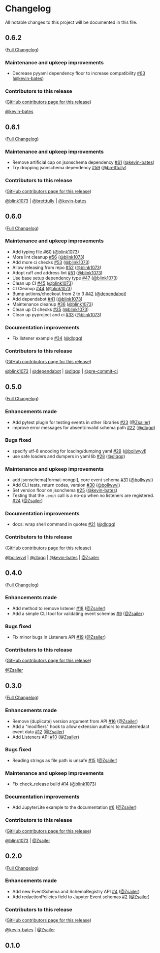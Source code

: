 # Changelog

All notable changes to this project will be documented in this file.

<!-- <START NEW CHANGELOG ENTRY> -->

## 0.6.2

([Full Changelog](https://github.com/jupyter/jupyter_events/compare/v0.6.1...a00859944090df5277f263fcfe72ae48b8cc2382))

### Maintenance and upkeep improvements

- Decrease pyyaml dependency floor to increase compatibility [#63](https://github.com/jupyter/jupyter_events/pull/63) ([@kevin-bates](https://github.com/kevin-bates))

### Contributors to this release

([GitHub contributors page for this release](https://github.com/jupyter/jupyter_events/graphs/contributors?from=2023-01-10&to=2023-01-10&type=c))

[@kevin-bates](https://github.com/search?q=repo%3Ajupyter%2Fjupyter_events+involves%3Akevin-bates+updated%3A2023-01-10..2023-01-10&type=Issues)

<!-- <END NEW CHANGELOG ENTRY> -->

## 0.6.1

([Full Changelog](https://github.com/jupyter/jupyter_events/compare/v0.6.0...1aa57024d0a8c73b10d9944375f84c01ee9f5c33))

### Maintenance and upkeep improvements

- Remove artificial cap on jsonschema dependency [#61](https://github.com/jupyter/jupyter_events/pull/61) ([@kevin-bates](https://github.com/kevin-bates))
- Try dropping jsonschema dependency [#59](https://github.com/jupyter/jupyter_events/pull/59) ([@bretttully](https://github.com/bretttully))

### Contributors to this release

([GitHub contributors page for this release](https://github.com/jupyter/jupyter_events/graphs/contributors?from=2023-01-09&to=2023-01-10&type=c))

[@blink1073](https://github.com/search?q=repo%3Ajupyter%2Fjupyter_events+involves%3Ablink1073+updated%3A2023-01-09..2023-01-10&type=Issues) | [@bretttully](https://github.com/search?q=repo%3Ajupyter%2Fjupyter_events+involves%3Abretttully+updated%3A2023-01-09..2023-01-10&type=Issues) | [@kevin-bates](https://github.com/search?q=repo%3Ajupyter%2Fjupyter_events+involves%3Akevin-bates+updated%3A2023-01-09..2023-01-10&type=Issues)

## 0.6.0

([Full Changelog](https://github.com/jupyter/jupyter_events/compare/v0.5.0...83f01b142c3190074d9e6108155514ddc6237d2c))

### Maintenance and upkeep improvements

- Add typing file [#60](https://github.com/jupyter/jupyter_events/pull/60) ([@blink1073](https://github.com/blink1073))
- More lint cleanup [#56](https://github.com/jupyter/jupyter_events/pull/56) ([@blink1073](https://github.com/blink1073))
- Add more ci checks [#53](https://github.com/jupyter/jupyter_events/pull/53) ([@blink1073](https://github.com/blink1073))
- Allow releasing from repo [#52](https://github.com/jupyter/jupyter_events/pull/52) ([@blink1073](https://github.com/blink1073))
- Adopt ruff and address lint [#51](https://github.com/jupyter/jupyter_events/pull/51) ([@blink1073](https://github.com/blink1073))
- Use base setup dependency type [#47](https://github.com/jupyter/jupyter_events/pull/47) ([@blink1073](https://github.com/blink1073))
- Clean up CI [#45](https://github.com/jupyter/jupyter_events/pull/45) ([@blink1073](https://github.com/blink1073))
- CI Cleanup [#44](https://github.com/jupyter/jupyter_events/pull/44) ([@blink1073](https://github.com/blink1073))
- Bump actions/checkout from 2 to 3 [#42](https://github.com/jupyter/jupyter_events/pull/42) ([@dependabot](https://github.com/dependabot))
- Add dependabot [#41](https://github.com/jupyter/jupyter_events/pull/41) ([@blink1073](https://github.com/blink1073))
- Maintenance cleanup [#36](https://github.com/jupyter/jupyter_events/pull/36) ([@blink1073](https://github.com/blink1073))
- Clean up CI checks [#35](https://github.com/jupyter/jupyter_events/pull/35) ([@blink1073](https://github.com/blink1073))
- Clean up pyproject and ci [#33](https://github.com/jupyter/jupyter_events/pull/33) ([@blink1073](https://github.com/blink1073))

### Documentation improvements

- Fix listener example [#34](https://github.com/jupyter/jupyter_events/pull/34) ([@dlqqq](https://github.com/dlqqq))

### Contributors to this release

([GitHub contributors page for this release](https://github.com/jupyter/jupyter_events/graphs/contributors?from=2022-09-12&to=2023-01-09&type=c))

[@blink1073](https://github.com/search?q=repo%3Ajupyter%2Fjupyter_events+involves%3Ablink1073+updated%3A2022-09-12..2023-01-09&type=Issues) | [@dependabot](https://github.com/search?q=repo%3Ajupyter%2Fjupyter_events+involves%3Adependabot+updated%3A2022-09-12..2023-01-09&type=Issues) | [@dlqqq](https://github.com/search?q=repo%3Ajupyter%2Fjupyter_events+involves%3Adlqqq+updated%3A2022-09-12..2023-01-09&type=Issues) | [@pre-commit-ci](https://github.com/search?q=repo%3Ajupyter%2Fjupyter_events+involves%3Apre-commit-ci+updated%3A2022-09-12..2023-01-09&type=Issues)

## 0.5.0

([Full Changelog](https://github.com/jupyter/jupyter_events/compare/v0.4.0...af1db6f5b9052e54d5a65797b67bff17b80e7eec))

### Enhancements made

- Add pytest plugin for testing events in other libraries [#23](https://github.com/jupyter/jupyter_events/pull/23) ([@Zsailer](https://github.com/Zsailer))
- improve error messages for absent/invalid schema path [#22](https://github.com/jupyter/jupyter_events/pull/22) ([@dlqqq](https://github.com/dlqqq))

### Bugs fixed

- specify utf-8 encoding for loading/dumping yaml [#29](https://github.com/jupyter/jupyter_events/pull/29) ([@bollwyvl](https://github.com/bollwyvl))
- use safe loaders and dumpers in yaml lib [#28](https://github.com/jupyter/jupyter_events/pull/28) ([@dlqqq](https://github.com/dlqqq))

### Maintenance and upkeep improvements

- add jsonschema\[format-nongpl\], core event schema [#31](https://github.com/jupyter/jupyter_events/pull/31) ([@bollwyvl](https://github.com/bollwyvl))
- Add CLI tests, return codes, version [#30](https://github.com/jupyter/jupyter_events/pull/30) ([@bollwyvl](https://github.com/bollwyvl))
- Set version floor on jsonchema [#25](https://github.com/jupyter/jupyter_events/pull/25) ([@kevin-bates](https://github.com/kevin-bates))
- Testing that the `.emit` call is a no-op when no listeners are registered. [#24](https://github.com/jupyter/jupyter_events/pull/24) ([@Zsailer](https://github.com/Zsailer))

### Documentation improvements

- docs: wrap shell command in quotes [#21](https://github.com/jupyter/jupyter_events/pull/21) ([@dlqqq](https://github.com/dlqqq))

### Contributors to this release

([GitHub contributors page for this release](https://github.com/jupyter/jupyter_events/graphs/contributors?from=2022-08-29&to=2022-09-12&type=c))

[@bollwyvl](https://github.com/search?q=repo%3Ajupyter%2Fjupyter_events+involves%3Abollwyvl+updated%3A2022-08-29..2022-09-12&type=Issues) | [@dlqqq](https://github.com/search?q=repo%3Ajupyter%2Fjupyter_events+involves%3Adlqqq+updated%3A2022-08-29..2022-09-12&type=Issues) | [@kevin-bates](https://github.com/search?q=repo%3Ajupyter%2Fjupyter_events+involves%3Akevin-bates+updated%3A2022-08-29..2022-09-12&type=Issues) | [@Zsailer](https://github.com/search?q=repo%3Ajupyter%2Fjupyter_events+involves%3AZsailer+updated%3A2022-08-29..2022-09-12&type=Issues)

## 0.4.0

([Full Changelog](https://github.com/jupyter/jupyter_events/compare/v0.3.0...6d22b7dd73b1a04baf26a68539743d8a66599469))

### Enhancements made

- Add method to remove listener [#18](https://github.com/jupyter/jupyter_events/pull/18) ([@Zsailer](https://github.com/Zsailer))
- Add a simple CLI tool for validating event schemas [#9](https://github.com/jupyter/jupyter_events/pull/9) ([@Zsailer](https://github.com/Zsailer))

### Bugs fixed

- Fix minor bugs in Listeners API [#19](https://github.com/jupyter/jupyter_events/pull/19) ([@Zsailer](https://github.com/Zsailer))

### Contributors to this release

([GitHub contributors page for this release](https://github.com/jupyter/jupyter_events/graphs/contributors?from=2022-08-24&to=2022-08-29&type=c))

[@Zsailer](https://github.com/search?q=repo%3Ajupyter%2Fjupyter_events+involves%3AZsailer+updated%3A2022-08-24..2022-08-29&type=Issues)

## 0.3.0

([Full Changelog](https://github.com/jupyter/jupyter_events/compare/v0.2.0...94646036f0ab4b3397e261422fd3041c0d7501e9))

### Enhancements made

- Remove (duplicate) version argument from API [#16](https://github.com/jupyter/jupyter_events/pull/16) ([@Zsailer](https://github.com/Zsailer))
- Add a "modifiers" hook to allow extension authors to mutate/redact event data [#12](https://github.com/jupyter/jupyter_events/pull/12) ([@Zsailer](https://github.com/Zsailer))
- Add Listeners API [#10](https://github.com/jupyter/jupyter_events/pull/10) ([@Zsailer](https://github.com/Zsailer))

### Bugs fixed

- Reading strings as file path is unsafe [#15](https://github.com/jupyter/jupyter_events/pull/15) ([@Zsailer](https://github.com/Zsailer))

### Maintenance and upkeep improvements

- Fix check_release build [#14](https://github.com/jupyter/jupyter_events/pull/14) ([@blink1073](https://github.com/blink1073))

### Documentation improvements

- Add JupyterLite example to the documentation [#6](https://github.com/jupyter/jupyter_events/pull/6) ([@Zsailer](https://github.com/Zsailer))

### Contributors to this release

([GitHub contributors page for this release](https://github.com/jupyter/jupyter_events/graphs/contributors?from=2022-08-11&to=2022-08-24&type=c))

[@blink1073](https://github.com/search?q=repo%3Ajupyter%2Fjupyter_events+involves%3Ablink1073+updated%3A2022-08-11..2022-08-24&type=Issues) | [@Zsailer](https://github.com/search?q=repo%3Ajupyter%2Fjupyter_events+involves%3AZsailer+updated%3A2022-08-11..2022-08-24&type=Issues)

## 0.2.0

([Full Changelog](https://github.com/jupyter/jupyter_events/compare/v0.1.0...88acd8ec613fe7d2aa6fcaf07158275989dc5dfd))

### Enhancements made

- Add new EventSchema and SchemaRegistry API [#4](https://github.com/jupyter/jupyter_events/pull/4) ([@Zsailer](https://github.com/Zsailer))
- Add redactionPolicies field to Jupyter Event schemas [#2](https://github.com/jupyter/jupyter_events/pull/2) ([@Zsailer](https://github.com/Zsailer))

### Contributors to this release

([GitHub contributors page for this release](https://github.com/jupyter/jupyter_events/graphs/contributors?from=2022-05-31&to=2022-08-11&type=c))

[@kevin-bates](https://github.com/search?q=repo%3Ajupyter%2Fjupyter_events+involves%3Akevin-bates+updated%3A2022-05-31..2022-08-11&type=Issues) | [@Zsailer](https://github.com/search?q=repo%3Ajupyter%2Fjupyter_events+involves%3AZsailer+updated%3A2022-05-31..2022-08-11&type=Issues)

## 0.1.0
